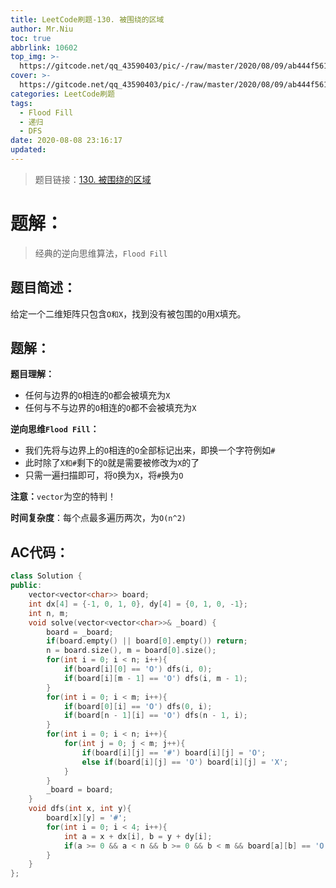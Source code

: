 ```yaml
---
title: LeetCode刷题-130. 被围绕的区域
author: Mr.Niu
toc: true
abbrlink: 10602
top_img: >-
  https://gitcode.net/qq_43590403/pic/-/raw/master/2020/08/09/ab444f56198af2025a18c92122a07ce7.png
cover: >-
  https://gitcode.net/qq_43590403/pic/-/raw/master/2020/08/09/ab444f56198af2025a18c92122a07ce7.png
categories: LeetCode刷题
tags:
  - Flood Fill
  - 递归
  - DFS
date: 2020-08-08 23:16:17
updated:
---
```




> 题目链接：[130. 被围绕的区域](https://leetcode-cn.com/problems/surrounded-regions/)



# 题解：



> 经典的逆向思维算法，`Flood Fill`



## 题目简述：

给定一个二维矩阵只包含`O和X`，找到没有被包围的`O`用`X`填充。

## 题解：

**题目理解：** 

- 任何与边界的`O`相连的`O`都会被填充为`X`
- 任何与不与边界的`O`相连的`O`都不会被填充为`X`



**逆向思维`Flood Fill`：**

- 我们先将与边界上的`O`相连的`O`全部标记出来，即换一个字符例如`#`
- 此时除了`X和#`剩下的`O`就是需要被修改为`X`的了
- 只需一遍扫描即可，将`O`换为`X`，将`#`换为`O`





**注意：**`vector`为空的特判！



**时间复杂度**：每个点最多遍历两次，为`O(n^2)`

## AC代码：



```c++
class Solution {
public:
    vector<vector<char>> board;
    int dx[4] = {-1, 0, 1, 0}, dy[4] = {0, 1, 0, -1};
    int n, m;
    void solve(vector<vector<char>>& _board) {
        board = _board;
        if(board.empty() || board[0].empty()) return;
        n = board.size(), m = board[0].size();
        for(int i = 0; i < n; i++){
            if(board[i][0] == 'O') dfs(i, 0);
            if(board[i][m - 1] == 'O') dfs(i, m - 1);
        }
        for(int i = 0; i < m; i++){
            if(board[0][i] == 'O') dfs(0, i);
            if(board[n - 1][i] == 'O') dfs(n - 1, i);
        }
        for(int i = 0; i < n; i++){
            for(int j = 0; j < m; j++){
                if(board[i][j] == '#') board[i][j] = 'O';
                else if(board[i][j] == 'O') board[i][j] = 'X';
            }
        }
        _board = board;
    }
    void dfs(int x, int y){
        board[x][y] = '#';
        for(int i = 0; i < 4; i++){
            int a = x + dx[i], b = y + dy[i];
            if(a >= 0 && a < n && b >= 0 && b < m && board[a][b] == 'O') dfs(a, b);
        }
    }
};
```



